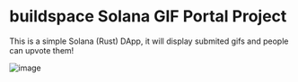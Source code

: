 # buildspace Solana GIF Portal Project

This is a simple Solana (Rust) DApp, it will display submited gifs and people can upvote them!

![image](https://user-images.githubusercontent.com/12043752/152423484-28d1c65b-e9ad-4f1f-81e3-e17e781de9cf.png)
